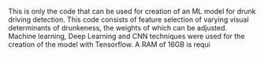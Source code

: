This is only the code that can be used for creation of an ML model for drunk driving detection. This code consists of feature selection of varying visual determinants of drunkeness, the weights of which can be adjusted. Machine learning, Deep Learning and CNN techniques were used for the creation of the model with Tensorflow. A RAM of 16GB is requi
